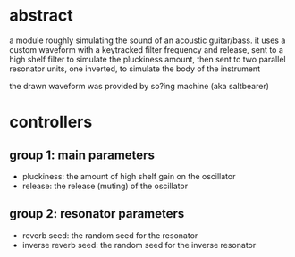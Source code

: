 # abstract

a module roughly simulating the sound of an acoustic guitar/bass. it uses a custom waveform with a keytracked filter frequency and release, sent to a high shelf filter to simulate the pluckiness amount, then sent to two parallel resonator units, one inverted, to simulate the body of the instrument

the drawn waveform was provided by so?ing machine (aka saltbearer)

# controllers

## group 1: main parameters

- pluckiness: the amount of high shelf gain on the oscillator
- release: the release (muting) of the oscillator

## group 2: resonator parameters

- reverb seed: the random seed for the resonator
- inverse reverb seed: the random seed for the inverse resonator